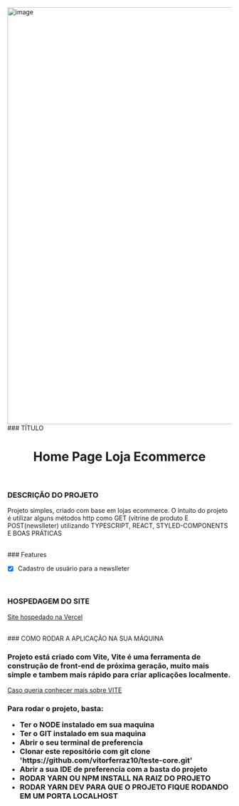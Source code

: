 

<img width="935" alt="image" src="https://user-images.githubusercontent.com/72113998/168427160-68e50f7d-047b-4da0-8b34-89ee06310ee7.png">
### TÍTULO 
<h1 align="center">Home Page Loja Ecommerce</h1>
</br>

### DESCRIÇÃO DO PROJETO
<p>Projeto simples, criado com base em lojas ecommerce. O intuito do projeto é utilizar alguns métodos http como GET (vitrine de produto E POST(newslleter) utilizando TYPESCRIPT, REACT, STYLED-COMPONENTS E BOAS PRÁTICAS</p>
  </br>
### Features

- [x] Cadastro de usuário para a newslleter

  </br>
### HOSPEDAGEM DO SITE
<a href="https://teste-core.vercel.app/">Site hospedado na Vercel</a>

  </br>
### COMO RODAR A APLICAÇÃO NA SUA MÁQUINA 
<h3>Projeto está criado com Vite, Vite é uma ferramenta de construção de front-end de próxima geração, muito mais simple e tambem mais rápido para criar aplicações localmente. </h3>

<a href="https://vitejs.dev/">Caso queria conhecer mais sobre VITE</a>

<h3>Para rodar o projeto, basta:</>
  </br>
<ul>
  <li>Ter o NODE instalado em sua maquina</li>
  <li>Ter o GIT instalado em sua maquina</li>
  <li>Abrir o seu terminal de preferencia</li>
  <li>Clonar este repositório com git clone 'https://github.com/vitorferraz10/teste-core.git'</li>
  <li>Abrir a sua IDE de preferencia com a basta do projeto</li>
  <li>RODAR YARN OU NPM INSTALL NA RAIZ DO PROJETO</li>
  <li>RODAR YARN DEV PARA QUE O PROJETO FIQUE RODANDO EM UM PORTA LOCALHOST</li>
</ul>
